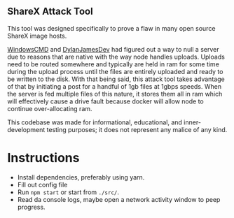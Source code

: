 ## ShareX Attack Tool

This tool was designed specifically to prove a flaw in many open source ShareX image hosts.

[WindowsCMD](https://github.com/windowsCMD) and [DylanJamesDev](https://github.com/dylanjamesdev) had figured out a way to null a server due to reasons that are native with the way node handles uploads. Uploads need to be routed somewhere and typically are held in ram for some time during the upload process until the files are entirely uploaded and ready to be written to the disk. With that being said, this attack tool takes advantage of that by initiating a post for a handful of 1gb files at 1gbps speeds. When the server is fed multiple files of this nature, it stores them all in ram which will effectively cause a drive fault because docker will allow node to continue over-allocating ram.

This codebase was made for informational, educational, and inner-development testing purposes; it does not represent any malice of any kind.

# Instructions

- Install dependencies, preferably using yarn.
- Fill out config file
- Run `npm start` or start from `./src/`.
- Read da console logs, maybe open a network activity window to peep progress.
